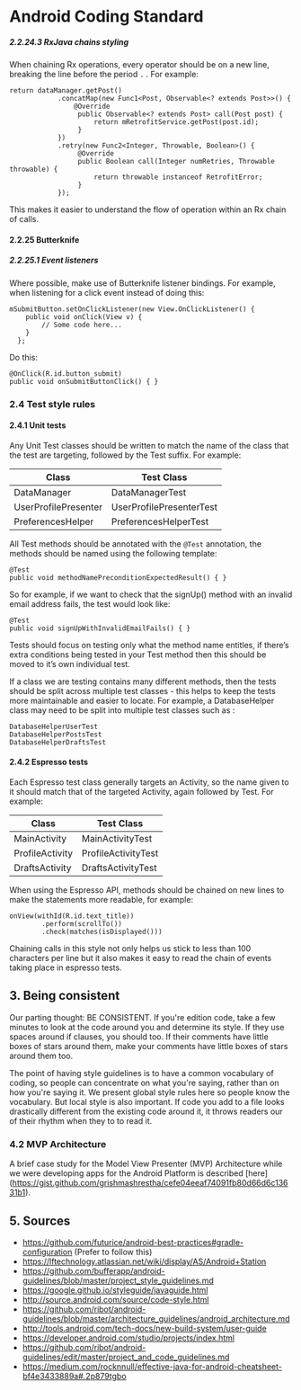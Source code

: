 # Android Coding Standard

##### 2.2.24.3 RxJava chains styling

When chaining Rx operations, every operator should be on a new line, breaking the line before the period `.` . For example:

    return dataManager.getPost()
                .concatMap(new Func1<Post, Observable<? extends Post>>() {
                    @Override
                     public Observable<? extends Post> call(Post post) {
                         return mRetrofitService.getPost(post.id);
                     }
                })
                .retry(new Func2<Integer, Throwable, Boolean>() {
                     @Override
                     public Boolean call(Integer numRetries, Throwable throwable) {
                         return throwable instanceof RetrofitError;
                     }
                });

This makes it easier to understand the flow of operation within an Rx chain of calls.

#### 2.2.25 Butterknife

##### 2.2.25.1 Event listeners

Where possible, make use of Butterknife listener bindings. For example, when listening for a click event instead of doing this:

    mSubmitButton.setOnClickListener(new View.OnClickListener() {
        public void onClick(View v) {
            // Some code here...
        }
      };

Do this:

    @OnClick(R.id.button_submit)
    public void onSubmitButtonClick() { }


### 2.4 Test style rules

#### 2.4.1 Unit tests

Any Unit Test classes should be written to match the name of the class that the test are targeting, followed by the Test suffix. For example:

| Class                | Test Class               |
|----------------------|--------------------------|
| DataManager          | DataManagerTest          |
| UserProfilePresenter | UserProfilePresenterTest |
| PreferencesHelper    | PreferencesHelperTest    |

All Test methods should be annotated with the `@Test` annotation, the methods should be named using the following template:

    @Test
    public void methodNamePreconditionExpectedResult() { }

So for example, if we want to check that the signUp() method with an invalid email address fails, the test would look like:

    @Test
    public void signUpWithInvalidEmailFails() { }

Tests should focus on testing only what the method name entitles, if there’s extra conditions being tested in your Test method then this should be moved to it’s own individual test.

If a class we are testing contains many different methods, then the tests should be split across multiple test classes - this helps to keep the tests more maintainable and easier to locate. For example, a DatabaseHelper class may need to be split into multiple test classes such as :

    DatabaseHelperUserTest
    DatabaseHelperPostsTest
    DatabaseHelperDraftsTest

#### 2.4.2 Espresso tests

Each Espresso test class generally targets an Activity, so the name given to it should match that of the targeted Activity, again followed by Test. For example:

| Class                | Test Class               |
|----------------------|--------------------------|
| MainActivity         | MainActivityTest         |
| ProfileActivity      | ProfileActivityTest      |
| DraftsActivity       | DraftsActivityTest       |

When using the Espresso API, methods should be chained on new lines to make the statements more readable, for example:

    onView(withId(R.id.text_title))
            .perform(scrollTo())
            .check(matches(isDisplayed()))

Chaining calls in this style not only helps us stick to less than 100 characters per line but it also makes it easy to read the chain of events taking place in espresso tests.

## 3. Being consistent

Our parting thought: BE CONSISTENT. If you're edition code, take a few minutes to look at the code around you and determine its style. If they use spaces around if clauses, you should too. If their comments have little boxes of stars around them, make your comments have little boxes of stars around them too.

The point of having style guidelines is to have a common vocabulary of coding, so people can concentrate on what you're saying, rather than on how you're saying it. We present global style rules here so people know the vocabulary. But local style is also important. If code you add to a file looks drastically different from the existing code around it, it throws readers our of their rhythm when they to to read it.

### 4.2 MVP Architecture

A brief case study for the Model View Presenter (MVP) Architecture while we were developing apps for the Android Platform is described [here] (https://gist.github.com/grishmashrestha/cefe04eeaf74091fb80d66d6c13631b1).

## 5. Sources
- https://github.com/futurice/android-best-practices#gradle-configuration (Prefer to follow this)
- https://lftechnology.atlassian.net/wiki/display/AS/Android+Station
- https://github.com/bufferapp/android-guidelines/blob/master/project_style_guidelines.md
- https://google.github.io/styleguide/javaguide.html
- http://source.android.com/source/code-style.html
- https://github.com/ribot/android-guidelines/blob/master/architecture_guidelines/android_architecture.md
- http://tools.android.com/tech-docs/new-build-system/user-guide
- https://developer.android.com/studio/projects/index.html
- https://github.com/ribot/android-guidelines/edit/master/project_and_code_guidelines.md
- https://medium.com/rocknnull/effective-java-for-android-cheatsheet-bf4e3433889a#.2p879tgbo
